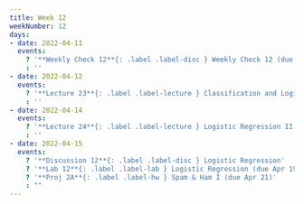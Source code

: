 ```yaml
---
title: Week 12
weekNumber: 12
days:
- date: 2022-04-11
  events:
    ? '**Weekly Check 12**{: .label .label-disc } Weekly Check 12 (due Apr 18)'
    : ''
- date: 2022-04-12
  events:
    ? '**Lecture 23**{: .label .label-lecture } Classification and Logistic Regression'
    : ''
- date: 2022-04-14
  events:
    ? '**Lecture 24**{: .label .label-lecture } Logistic Regression II'
    : ''
- date: 2022-04-15
  events:
    ? '**Discussion 12**{: .label .label-disc } Logistic Regression'
    ? '**Lab 12**{: .label .label-lab } Logistic Regression (due Apr 19)'
    ? '**Proj 2A**{: .label .label-hw } Spam & Ham I (due Apr 21)'
    : ""
---
```

